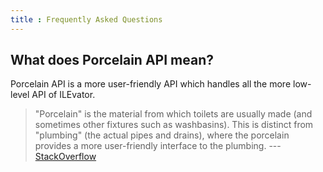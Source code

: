 ```yaml
---
title : Frequently Asked Questions
---
```


## What does Porcelain API mean?

Porcelain API is a more user-friendly API which handles all the more low-level API of ILEvator.

> "Porcelain" is the material from which toilets are usually made (and sometimes other fixtures 
> such as washbasins). This is distinct from "plumbing" (the actual pipes and drains), where the
> porcelain provides a more user-friendly interface to the plumbing.
> --- [StackOverflow](https://stackoverflow.com/questions/6976473/what-does-the-term-porcelain-mean-in-git)
